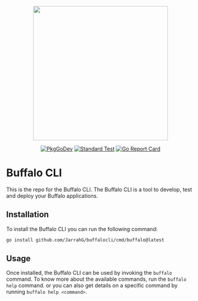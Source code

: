 <p align="center"><img src="https://raw.githubusercontent.com/gobuffalo/buffalo/main/logo.svg" width="360"></p>

<p align="center">
<a href="https://pkg.go.dev/github.com/gobuffalo/cli"><img src="https://pkg.go.dev/badge/github.com/gobuffalo/cli" alt="PkgGoDev"></a>
<a href="https://github.com/JarrahG/buffalocli/actions/workflows/standard-go-test.yml"><img src="https://github.com/JarrahG/buffalocli/actions/workflows/standard-go-test.yml/badge.svg" alt="Standard Test" /></a>
<a href="https://goreportcard.com/report/github.com/gobuffalo/cli"><img src="https://goreportcard.com/badge/github.com/gobuffalo/cli" alt="Go Report Card" /></a>
</p>

# Buffalo CLI

This is the repo for the Buffalo CLI. The Buffalo CLI is a tool to develop, test and deploy your Buffalo applications.

## Installation

To install the Buffalo CLI you can run the following command:

```bash
go install github.com/JarrahG/buffalocli/cmd/buffalo@latest
```

<!-- Installing the Buffalo CLI requires Go 1.16 or newer as it depends heavily on the embed package. Once you have ensured you installed Go 1.16 or newer,  -->

## Usage

Once installed, the Buffalo CLI can be used by invoking the `buffalo` command. To know more about the available commands, run the `buffalo help` command. or you can also get details on a specific command by running `buffalo help <command>`.
